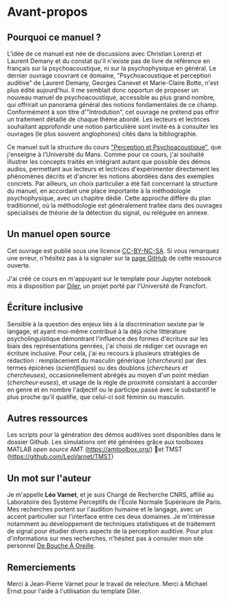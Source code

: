 # Avant-propos

## Pourquoi ce manuel ?

L'idée de ce manuel est née de discussions avec Christian Lorenzi et Laurent Demany et du constat qu'il n'existe pas de livre de référence en français sur la psychoacoustique, ni sur la psychophysique en général. Le dernier ouvrage couvrant ce domaine, "Psychoacoustique et perception auditive" de Laurent Demany, Georges Canevet et Marie-Claire Botte, n'est plus édité aujourd'hui. Il me semblait donc opportun de proposer un nouveau manuel de psychoacoustique, accessible au plus grand nombre, qui offrirait un panorama général des notions fondamentales de ce champ. Conformément à son titre d'"Introdution", cet ouvrage ne prétend pas offrir un traitement détaillé de chaque thème abordé. Les lecteurs et lectrices souhaitant approfondir une notion particulière sont invité·es à consulter les ouvrages (le plus souvent anglophones) cités dans la bibliographie.

Ce manuel suit la structure du cours ["Perception et Psychoacoustique"](sec-support-de-cours), que j'enseigne à l'Université du Mans. Comme pour ce cours, j'ai souhaité illustrer les concepts traités en intégrant autant que possible des démos audios, permettant aux lecteurs et lectrices d'expérimenter directement les phénomènes décrits et d'ancrer les notions abordées dans des exemples concrets. Par ailleurs, un choix particulier a été fait concernant la structure du manuel, en accordant une place importante à la méthodologie psychophysique, avec un chapitre dédié. Cette approche diffère du plan traditionnel, où la méthodologie est généralement traitée dans des ouvrages spécialisés de théorie de la détection du signal, ou reléguée en annexe.

## Un manuel open source

Cet ouvrage est publié sous une licence [CC-BY-NC-SA](https://creativecommons.org/licenses/by-nc-sa/4.0/). Si vous remarquez une erreur, n'hésitez pas à la signaler sur la [page GitHub](https://github.com/LeoVarnet/psychoacoustique) de cette ressource ouverte.

J'ai créé ce cours en m'appuyant sur le template pour Jupyter notebook mis à disposition par [Diler](https://diler-digitell.github.io/examples.html), un projet porté par l'Université de Francfort.

## Écriture inclusive

Sensible à la question des enjeux liés à la discrimination sexiste par le langage, et ayant moi-même contribué à la déjà riche littérature psycholinguistique démontrant l'influence des formes d'écriture sur les biais des représentations genrées, j'ai choisi de rédiger cet ouvrage en écriture inclusive. Pour cela, j'ai eu recours à plusieurs stratégies de rédaction : remplacement du masculin générique (*chercheurs*) par des termes épicènes (*scientifiques*) ou des doublons (*chercheurs et chercheuses*), occasionnellement abrégés au moyen d'un point médian (*chercheur·euses*), et usage de la règle de proximité consistant à accorder en genre et en nombre l'adjectif ou le participe passé avec le substantif le plus proche qu'il qualifie, que celui-ci soit féminin ou masculin.

## Autres ressources

Les scripts pour la génération des démos auditives sont disponibles dans le dossier Github. Les simulations ont été générées grâce aux toolboxes MATLAB *open source* AMT (https://amtoolbox.org/) et TMST (https://github.com/LeoVarnet/TMST)

## Un mot sur l'auteur

Je m'appelle **Léo Varnet**, et je suis Chargé de Recherche CNRS, affilié au Laboratoire des Système Perceptifs de l'École Normale Supérieure de Paris. Mes recherches portent sur l'audition humaine et le langage, avec un accent particulier sur l'interface entre ces deux domaines. Je m'intéresse notamment au développement de techniques statistiques et de traitement de signal pour étudier divers aspects de la perception auditive. Pour plus d'informations sur mes recherches, n'hésitez pas à consuler mon site personnel [De Bouche À Oreille](https://dbao.leo-varnet.fr/).

## Remerciements

Merci à Jean-Pierre Varnet pour le travail de relecture. Merci à Michael Ernst pour l'aide à l'utilisation du template Diler.
